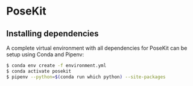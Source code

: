 # PoseKit

## Installing dependencies

A complete virtual environment with all dependencies for PoseKit can be setup using Conda and
Pipenv:

```bash
$ conda env create -f environment.yml
$ conda activate posekit
$ pipenv --python=$(conda run which python) --site-packages
```
